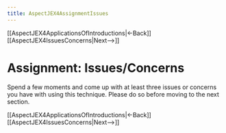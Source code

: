 ```yaml
---
title: AspectJEX4AssignmentIssues
---
```

[[AspectJEX4ApplicationsOfIntroductions|<-Back]] [[AspectJEX4IssuesConcerns|Next-->]]

# Assignment: Issues/Concerns
Spend a few moments and come up with at least three issues or concerns you have with using this technique. Please do so before moving to the next section.

[[AspectJEX4ApplicationsOfIntroductions|<-Back]] [[AspectJEX4IssuesConcerns|Next-->]]